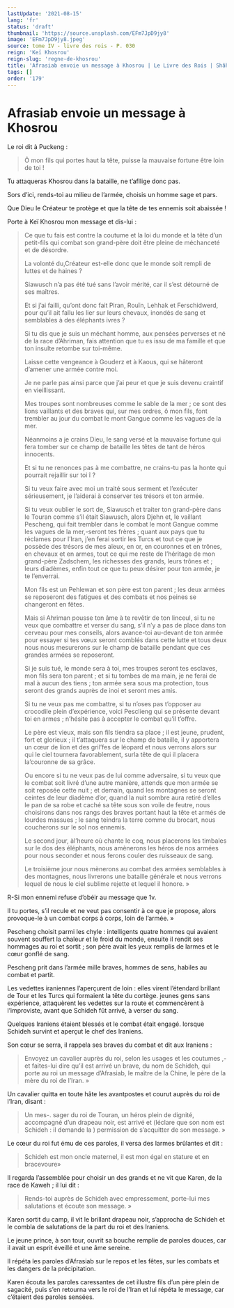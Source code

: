 ```yaml
---
lastUpdate: '2021-08-15'
lang: 'fr'
status: 'draft'
thumbnail: 'https://source.unsplash.com/EFm7JpD9jy8'
image: 'EFm7JpD9jy8.jpeg'
source: tome IV - livre des rois - P. 030
reign: 'Keï Khosrou'
reign-slug: 'regne-de-khosrou'
title: 'Afrasiab envoie un message à Khosrou | Le Livre des Rois | Shâhnâmeh'
tags: []
order: '179'
---
```


<!-- LTeX: language=fr -->

# Afrasiab envoie un message à Khosrou

Le roi dit à Puckeng :

> Ô mon fils qui portes haut la tête, puisse la mauvaise fortune être loin de toi !

Tu attaqueras Khosrou dans la bataille, ne t’afllige donc pas.

Sors d’ici, rends-toi au milieu de l’armée, choisis un homme sage et pars.

Que Dieu le Créateur te protège et que la tête de tes ennemis soit abaissée !

Porte à Keï Khosrou mon message et dis-lui :

> Ce que tu fais est contre la coutume et la loi du monde et la tête d’un petit-fils qui combat son grand-père doit être pleine de méchanceté et de désordre.
>
> La volonté du,Créateur est-elle donc que le monde soit rempli de luttes et de haines ?
>
> Siawusch n’a pas été tué sans l’avoir mérité, car il s’est détourné de ses maîtres.
>
> Et si j’ai failli, qu’ont donc fait Piran, Rouïn, Lehhak et Ferschidwerd, pour qu’il ait fallu les lier sur leurs chevaux, inondés de sang et semblables à des éléphants ivres ?
>
> Si tu dis que je suis un méchant homme, aux pensées perverses et né de la race d’Ahriman, fais attention que tu es issu de ma famille et que ton insulte retombe sur toi-même.
>
> Laisse cette vengeance à Gouderz et à Kaous, qui se hâteront d’amener une armée contre moi.
>
> Je ne parle pas ainsi parce que j’ai peur et que je suis devenu craintif en vieillissant.
>
> Mes troupes sont nombreuses comme le sable de la mer ; ce sont des lions vaillants et des braves qui, sur mes ordres, ô mon fils, font trembler au jour du combat le mont Gangue comme les vagues de la mer.
>
> Néanmoins a je crains Dieu, le sang versé et la mauvaise fortune qui fera tomber sur ce champ de bataille les têtes de tant de héros innocents.
>
> Et si tu ne renonces pas à me combattre, ne crains-tu pas la honte qui pourrait rejaillir sur toi î ?
>
> Si tu veux faire avec moi un traité sous serment et l’exécuter sérieusement, je l’aiderai à conserver tes trésors et ton armée.
>
> Si tu veux oublier le sort de, Siawusch et traiter ton grand-père dans le Touran comme s’il était Siawusch, alors Djehn et, le vaillant Pescheng, qui fait trembler dans le combat le mont Gangue comme les vagues de la mer,-seront tes frères ; quant aux pays que tu réclames pour l’Iran, j’en ferai sortir les Turcs et tout ce que je possède des trésors de mes aïeux, en or, en couronnes et en trônes, en chevaux et en armes, tout ce qui me reste de l’héritage de mon grand-père Zadschem, les richesses des grands, leurs trônes et ; leurs diadèmes, enfin tout ce que tu peux désirer pour ton armée, je te l’enverrai.
>
> Mon fils est un Pehlewan et son père est ton parent ; les deux armées se reposeront des fatigues et des combats et nos peines se changeront en fêtes.
>
> Mais si Ahriman pousse ton âme à te revêtir de ton linceul, si tu ne veux que combattre et verser du sang, s’il n’y a pas de place dans ton cerveau pour mes conseils, alors avance-toi au-devant de ton armée pour essayer si tes vœux seront comblés dans cette lutte et tous deux nous nous mesurerons sur le champ de bataille pendant que ces grandes armées se reposeront.
>
> Si je suis tué, le monde sera à toi, mes troupes seront tes esclaves, mon fils sera ton parent ; et si tu tombes de ma main, je ne ferai de mal à aucun des tiens ; ton armée sera sous ma protection, tous seront des grands auprès de inoi et seront mes amis.
>
> Si tu ne veux pas me combattre, si tu n’oses pas t’opposer au crocodile plein d’expérience, voici Pesclieng qui se présente devant toi en armes ; n’hésite pas à accepter le combat qu’il t’offre.
>
> Le père est vieux, mais son fils tiendra sa place ; il est jeune, prudent, fort et glorieux ; il t’attaquera sur le champ de bataille, il y apportera un cœur de lion et des gril’fes de léopard et nous verrons alors sur qui le ciel tournera favorablement, surla tête de qui il placera la’couronne de sa grâce.
>
> Ou encore si tu ne veux pas de lui comme adversaire, si tu veux que le combat soit livré d’une autre manière, attends que mon armée se soit reposée cette nuit ; et demain, quand les montagnes se seront ceintes de leur diadème d’or, quand la nuit sombre aura retiré d’elles le pan de sa robe et caché sa tête sous son voile de feutre, nous choisirons dans nos rangs des braves portant haut la tête et armés de lourdes massues ; le sang teindra la terre comme du brocart, nous coucherons sur le sol nos ennemis.
>
> Le second jour, àl’heure où chante le coq, nous placerons les timbales sur le dos des éléphants, nous amènerons les héros de nos armées pour nous seconder et nous ferons couler des ruisseaux de sang.
>
> Le troisième jour nous mènerons au combat des armées semblables à des montagnes, nous livrerons une bataille générale et nous verrons lequel de nous le ciel sublime rejette et lequel il honore. »

R-Si mon ennemi refuse d’obéir au message que
1v.

Il tu portes, s’il recule et ne veut pas consentir à ce que je propose, alors provoque-le à un combat corps à corps, loin de l’armée. »

Pescheng choisit parmi les chyle : intelligents quatre hommes qui avaient souvent souffert la chaleur et le froid du monde, ensuite il rendit ses hommages au roi et sortit ; son père avait les yeux remplis de larmes et le cœur gonflé de sang.

Pescheng prit dans l’armée mille braves, hommes de sens, habiles au combat et partit.

Les vedettes iraniennes l’aperçurent de loin : elles virent l’étendard brillant de Tour et les Turcs qui formaient la tête du cortège. jeunes gens sans expérience, attaquèrent les vedettes sur la route et commencèrent à l’improviste, avant que Schideh fût arrivé, à verser du sang.

Quelques Iraniens étaient blessés et le combat était engagé. lorsque Schideh survint et aperçut le chef des Iraniens.

Son cœur se serra, il rappela ses braves du combat et dit aux Iraniens :

> Envoyez un cavalier auprès du roi, selon les usages et les coutumes ,-et faites-lui dire qu’il est arrivé un brave, du nom de Schideh, qui porte au roi un message d’Afrasiab, le maître de la Chine, le père de la mère du roi de l’Iran. »

Un cavalier quitta en toute hâte les avantpostes et courut auprès du roi de l’Iran, disant :

> Un mes-. sager du roi de Touran, un héros plein de dignité, accompagné d’un drapeau noir, est arrivé et (léclare que son nom est Schideh : il demande la ) permission de s’acquitter de son message. »

Le cœur du roi fut ému de ces paroles, il versa des larmes brûlantes et dit :

> Schideh est mon oncle maternel, il est mon égal en stature et en bracevoure»

Il regarda l’assemblée pour choisir un des grands et ne vit que Karen, de la race de Kaweh ; il lui dit :

> Rends-toi auprès de Schideh avec empressement, porte-lui mes salutations et écoute son message. »

Karen sortit du camp, il vit le brillant drapeau noir, s’approcha de Schideh et le combla de salutations de la part du roi et des Iraniens.

Le jeune prince, à son tour, ouvrit sa bouche remplie de paroles douces, car il avait un esprit éveillé et une âme sereine.

Il répéta les paroles d’Afrasiab sur le repos et les fêtes, sur les combats et les dangers de la précipitation.

Karen écouta les paroles caressantes de cet illustre fils d’un père plein de sagacité, puis s’en retourna vers le roi de l’Iran et lui répéta le message, car c’étaient des paroles sensées.
